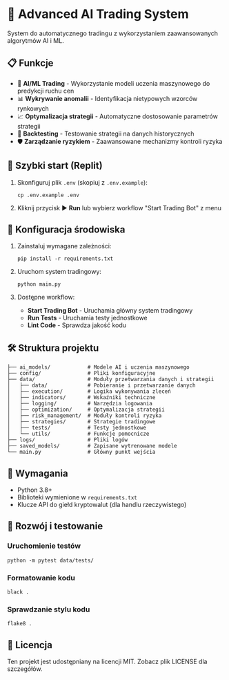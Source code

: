 # 🚀 Advanced AI Trading System

System do automatycznego tradingu z wykorzystaniem zaawansowanych algorytmów AI i ML.

## 📋 Funkcje

- 🤖 **AI/ML Trading** - Wykorzystanie modeli uczenia maszynowego do predykcji ruchu cen
- 📊 **Wykrywanie anomalii** - Identyfikacja nietypowych wzorców rynkowych
- 📈 **Optymalizacja strategii** - Automatyczne dostosowanie parametrów strategii
- 🔄 **Backtesting** - Testowanie strategii na danych historycznych
- 🛡️ **Zarządzanie ryzykiem** - Zaawansowane mechanizmy kontroli ryzyka

## 🚀 Szybki start (Replit)

1. Skonfiguruj plik `.env` (skopiuj z `.env.example`):
   ```
   cp .env.example .env
   ```

2. Kliknij przycisk ▶️ **Run** lub wybierz workflow "Start Trading Bot" z menu

## 🔧 Konfiguracja środowiska

1. Zainstaluj wymagane zależności:
   ```
   pip install -r requirements.txt
   ```

2. Uruchom system tradingowy:
   ```
   python main.py
   ```

3. Dostępne workflow:
   - **Start Trading Bot** - Uruchamia główny system tradingowy
   - **Run Tests** - Uruchamia testy jednostkowe
   - **Lint Code** - Sprawdza jakość kodu

## 🛠️ Struktura projektu

```
├── ai_models/            # Modele AI i uczenia maszynowego
├── config/               # Pliki konfiguracyjne
├── data/                 # Moduły przetwarzania danych i strategii
│   ├── data/             # Pobieranie i przetwarzanie danych
│   ├── execution/        # Logika wykonywania zleceń
│   ├── indicators/       # Wskaźniki techniczne
│   ├── logging/          # Narzędzia logowania
│   ├── optimization/     # Optymalizacja strategii
│   ├── risk_management/  # Moduły kontroli ryzyka
│   ├── strategies/       # Strategie tradingowe
│   ├── tests/            # Testy jednostkowe
│   └── utils/            # Funkcje pomocnicze
├── logs/                 # Pliki logów
├── saved_models/         # Zapisane wytrenowane modele
└── main.py               # Główny punkt wejścia
```

## 📝 Wymagania

- Python 3.8+
- Biblioteki wymienione w `requirements.txt`
- Klucze API do giełd kryptowalut (dla handlu rzeczywistego)

## 🧪 Rozwój i testowanie

### Uruchomienie testów
```
python -m pytest data/tests/
```

### Formatowanie kodu
```
black .
```

### Sprawdzanie stylu kodu
```
flake8 .
```

## 📄 Licencja

Ten projekt jest udostępniany na licencji MIT. Zobacz plik LICENSE dla szczegółów.